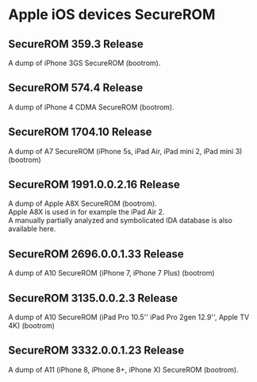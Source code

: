 # Apple iOS devices SecureROM

## SecureROM 359.3 Release
A dump of iPhone 3GS SecureROM (bootrom).  

## SecureROM 574.4 Release
A dump of iPhone 4 CDMA SecureROM (bootrom).

## SecureROM 1704.10 Release
A dump of A7 SecureROM (iPhone 5s, iPad Air, iPad mini 2, iPad mini 3) (bootrom)

## SecureROM 1991.0.0.2.16 Release
A dump of Apple A8X SecureROM (bootrom).  
Apple A8X is used in for example the iPad Air 2.  
A manually partially analyzed and symbolicated IDA database is also available here.  

## SecureROM 2696.0.0.1.33 Release
A dump of A10 SecureROM (iPhone 7, iPhone 7 Plus) (bootrom)

## SecureROM 3135.0.0.2.3 Release
A dump of A10 SecureROM (iPad Pro 10.5'' iPad Pro 2gen 12.9'', Apple TV 4K) (bootrom)

## SecureROM 3332.0.0.1.23 Release
A dump of A11 (iPhone 8, iPhone 8+, iPhone X) SecureROM (bootrom).
